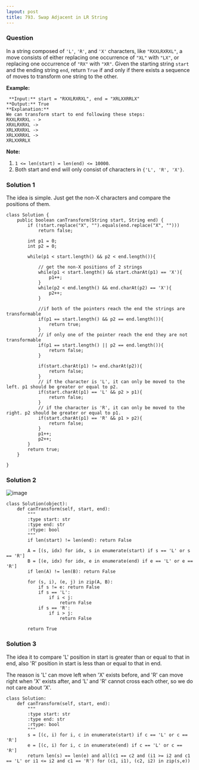 ```yaml
---
layout: post
title: 793. Swap Adjacent in LR String
---
```

### Question
In a string composed of `'L'`, `'R'`, and `'X'` characters, like
`"RXXLRXRXL"`, a move consists of either replacing one occurrence of `"XL"`
with `"LX"`, or replacing one occurrence of `"RX"` with `"XR"`. Given the
starting string `start` and the ending string `end`, return `True` if and only
if there exists a sequence of moves to transform one string to the other.

 **Example:**

    
    
     **Input:** start = "RXXLRXRXL", end = "XRLXXRRLX"
    **Output:** True
    **Explanation:**
    We can transform start to end following these steps:
    RXXLRXRXL - >
    XRXLRXRXL ->
    XRLXRXRXL ->
    XRLXXRRXL ->
    XRLXXRRLX
    

**Note:**

  1. `1 <= len(start) = len(end) <= 10000`.
  2. Both start and end will only consist of characters in `{'L', 'R', 'X'}`.

### Solution 1
The idea is simple. Just get the non-X characters and compare the positions of
them.

    
    
    class Solution {
        public boolean canTransform(String start, String end) {
            if (!start.replace("X", "").equals(end.replace("X", "")))
                return false;
            
            int p1 = 0;
            int p2 = 0;
            
            while(p1 < start.length() && p2 < end.length()){
                
                // get the non-X positions of 2 strings
                while(p1 < start.length() && start.charAt(p1) == 'X'){
                    p1++;
                }
                while(p2 < end.length() && end.charAt(p2) == 'X'){
                    p2++;
                }
                
                //if both of the pointers reach the end the strings are transformable
                if(p1 == start.length() && p2 == end.length()){
                    return true;
                }
                // if only one of the pointer reach the end they are not transformable
                if(p1 == start.length() || p2 == end.length()){
                    return false;
                }
                
                if(start.charAt(p1) != end.charAt(p2)){
                    return false;
                }
                // if the character is 'L', it can only be moved to the left. p1 should be greater or equal to p2.
                if(start.charAt(p1) == 'L' && p2 > p1){
                    return false;
                }
                // if the character is 'R', it can only be moved to the right. p2 should be greater or equal to p1.
                if(start.charAt(p1) == 'R' && p1 > p2){
                    return false;
                }
                p1++;
                p2++;
            }
            return true;
        }
        
    }
    


### Solution 2
![image](https://assets.leetcode.com/users/shenweihai/image_1547191167.png)

    
    
    class Solution(object):
        def canTransform(self, start, end):
            """
            :type start: str
            :type end: str
            :rtype: bool
            """
            if len(start) != len(end): return False
            
            A = [(s, idx) for idx, s in enumerate(start) if s == 'L' or s == 'R']
            B = [(e, idx) for idx, e in enumerate(end) if e == 'L' or e == 'R']
            if len(A) != len(B): return False
            
            for (s, i), (e, j) in zip(A, B):
                if s != e: return False
                if s == 'L':
                    if i < j:
                        return False
                if s == 'R':
                    if i > j:
                        return False
                
            return True
    


### Solution 3
The idea it to compare 'L' position in start is greater than or equal to that
in end, also 'R' position in start is less than or equal to that in end.

The reason is 'L' can move left when 'X' exists before, and 'R' can move right
when 'X' exists after, and 'L' and 'R' cannot cross each other, so we do not
care about 'X'.

    
    
    class Solution:
        def canTransform(self, start, end):
            """
            :type start: str
            :type end: str
            :rtype: bool
            """
            s = [(c, i) for i, c in enumerate(start) if c == 'L' or c == 'R']
            e = [(c, i) for i, c in enumerate(end) if c == 'L' or c == 'R']
            return len(s) == len(e) and all(c1 == c2 and (i1 >= i2 and c1 == 'L' or i1 <= i2 and c1 == 'R') for (c1, i1), (c2, i2) in zip(s,e))
    



